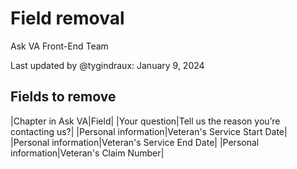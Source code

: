 # Field removal
Ask VA Front-End Team

Last updated by @tygindraux: January 9, 2024

## Fields to remove
|Chapter in Ask VA|Field|
|Your question|Tell us the reason you’re contacting us?|
|Personal information|Veteran's Service Start Date|
|Personal information|Veteran's Service End Date|
|Personal information|Veteran's Claim Number|

